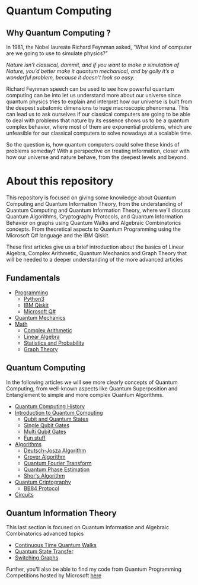# Quantum Computing

## Why Quantum Computing ?

In 1981, the Nobel laureate Richard Feynman asked, “What kind of computer are we going to use to simulate physics?”

*Nature isn’t classical, dammit, and if you want to make a simulation of Nature, you’d better make it quantum mechanical, and by golly it’s a wonderful problem, because it doesn’t look so easy.*

Richard Feynman speech can be used to see how powerful quantum computing can be into let us understand more about our universe since quantum physics tries to explain and interpret how our universe is built from the deepest subatomic dimensions to huge macroscopic phenomena. This can lead us to ask ourselves if our classical computers are going to be able to deal with problems that nature by its essence shows us to be a quantum complex behavior, where most of them are exponential problems, which are unfeasible for our classical computers to solve nowadays at a scalable time.

So the question is, how quantum computers could solve these kinds of problems someday? With a perspective on treating information, closer with how our universe and nature behave, from the deepest levels and beyond.

# About this repository

This repository is focused on giving some knowledge about Quantum Computing and Quantum Information Theory, from the understanding of Quantum Computing and Quantum Information Theory, where we'll discuss Quantum Algorithms, Cryptography Protocols, and Quantum Information Behavior on graphs using Quantum Walks and Algebraic Combinatorics concepts. From theoretical aspects to Quantum Programming using the Microsoft Q\# language and the IBM Qiskit.

These first articles give us a brief introduction about the basics of Linear Algebra, Complex Arithmetic, Quantum Mechanics and Graph Theory that will be needed to a deeper understanding of the more advanced articles

## Fundamentals
* [Programming]()
	* [Python3]()
	* [IBM Qiskit]()
	* [Microsoft Q#]()
* [Quantum Mechanics]() 
* [Math]()
	* [Complex Arithmetic]()
	* [Linear Algebra]()
	* [Statistics and Probability]()
	* [Graph Theory]()

## Quantum Computing
In the following articles we will see more clearly concepts of Quantum Computing, from well-known aspects like Quantum Superposition and Entanglement to simple and more complex Quantum Algorithms.

* [Quantum Computing History]()
* [Introduction to Quantum Computing]() 
	* [Qubit and Quantum States]()
	* [Single Qubit Gates]()
	* [Multi Qubit Gates]()
	* [Fun stuff]()
* [Algorithms]()
	* [Deutsch-Josza Algorithm](https://github.com/matheusmtta/Quantum-Computing/blob/master/Algorithms/Deutsch-Josza.ipynb)
	* [Grover Algorithm](https://github.com/matheusmtta/Quantum-Computing/blob/master/Algorithms/Grover.ipynb)
	* [Quantum Fourier Transform]()
	* [Quantum Phase Estimation]()
	* [Shor's Algorithm]()
* [Quantum Criptography]()
	* [BB84 Protocol]()
* [Circuits]()
	
## Quantum Information Theory
This last section is focused on Quantum Information and Algebraic Combinatorics advanced topics
* [Continuous Time Quantum Walks]()
* [Quantum State Transfer]()
* [Switching Graphs]()

Further, you'll also be able to find my code from Quantum Programming Competitions hosted by Microsoft [here](https://github.com/matheusmtta/Quantum-Computing/tree/master/Microsoft%20Q%23) 
